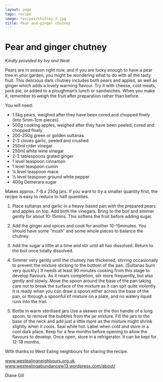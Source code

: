 ```yaml
---
layout: page
tags: recipe
image: recipes/chutney_2.jpg
title: Pear and ginger chutney
---
```


# Pear and ginger chutney

_Kindly provided by Ivy and Neat._

Pears are in season right now, and if you are lucky enough to have a pear tree in your garden, you might be wondering what to do with all the tasty fruit. This delicious dark chutney includes both pears and apples, as well as ginger which adds a lovely warming flavour. Try it with cheese, cold meats, pork pie, or added to a ploughman’s lunch or sandwiches. When you make it, remember to weigh the fruit after preparation rather than before.

You will need:
- 1.5kg pears, weighed after they have been cored and chopped finely (into 5mm-1cm pieces)
- 500g cooking apples, weighed after they have been peeled, cored and chopped finely
- 200-250g green or golden sultanas
- 2-3 cloves garlic, peeled and crushed
- 250ml cider vinegar
- 250ml white wine vinegar
- 2-3 tablespoons grated ginger
- 1 level teaspoon cinnamon
- 1 level teaspoon cumin
- ¼ level teaspoon mace
- ½ level teaspoon ground white pepper
- 400g Demerara sugar

Makes approx. 7-8 x 250g jars. If you want to try a smaller quantity first, the recipe is easy to reduce to half quantities.

1. Place sultanas and garlic in a heavy based pan with the prepared pears and apples on top. Add both the vinegars. Bring to the boil and simmer gently for about 10-15mins. This softens the fruit before adding sugar.

2. Add the ginger and spices and cook for another 10-15minutes. You should have  some “mush” and some whole pieces to balance the chutney.

3. Add the sugar a little at a time and stir until all has dissolved. Return to the boil once totally dissolved.

4. Simmer very  gently until the chutney has thickened, stirring occasionally to prevent the mixture sticking to the bottom of the pan. (Sultanas burn very quickly.) It needs at least 90 minutes cooking from this stage to develop flavours. As it nears completion, stir more frequently, but also gently and slowly. Move the spoon around the base of the pan taking care not to break the surface of the mixture as it can spit quite violently. It is ready when you can draw a spoon either across the base of the pan, or through a spoonful of mixture on a plate, and no watery liquid runs into the trail.

5. Bottle in warm sterilised jars.Use a skewer or the thin handle of a long spoon, to remove the bubbles from the jar mixture. Fill the jars to the base of the neck and add just a little more as the mixture might shrink slightly when it cools. Seal while hot. Label when cold and store in a cool dark place. Keep for a few months before opening to allow the flavours to develop.  Once open, store in a refrigerator. It can be kept for 12-18 months.

With thanks to West Ealing neighbours for sharing the recipe.

www.westealingneighbours.org.uk
www.westealingabundancew13.wordpress.com/about/

 

Diane Gill
